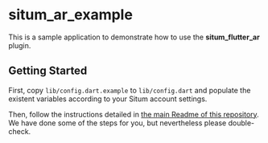 # situm_ar_example

This is a sample application to demonstrate how to use the **situm_flutter_ar** plugin.

## Getting Started

First, copy `lib/config.dart.example` to `lib/config.dart` and populate the existent variables
according to your Situm account settings.

Then, follow the instructions detailed in [the main Readme of this repository](../README.md). We have done some of the steps for you, but nevertheless please double-check.
